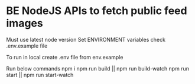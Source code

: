 # BE NodeJS APIs to fetch public feed images

Must use latest node version
Set ENVIRONMENT variables check .env.example file

To run in local
create .env file from env.example

Run below commands
npm i
npm run build || npm run build-watch
npm run start || npm run start-watch
